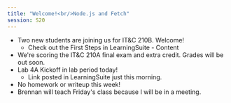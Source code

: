 ```yaml
---
title: "Welcome!<br/>Node.js and Fetch"
session: S20
---
```

* Two new students are joining us for IT&C 210B. Welcome!
    * Check out the First Steps in LearningSuite - Content
* We're scoring the IT&C 210A final exam and extra credit. Grades will be out soon.
* Lab 4A Kickoff in lab period today!
    * Link posted in LearningSuite just this morning.
* No homework or writeup this week!
* Brennan will teach Friday's class because I will be in a meeting.